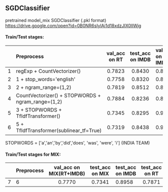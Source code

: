## SGDClassifier


pretrained model_mix SGDClassifier (.pkl format)
https://drive.google.com/open?id=0B0NR6sIylAi1d18xdzJIX0llWjg



#### Train/Test stages:

| | Preprocess | val_acc on RT | test_acc on IMDB | val_acc on IMDB | test_acc on RT 
| ------------- |:------------------ | :-----:|:--------:|:----|:--------:
| 1 | regExp + CountVectorizer() | 0.7823 | 0.8430 | 0.8371 | 0.6910 
| 2 | 1 + stop_words='english' | 0.7758 | 0.8320 | 0.8755 | 0.6979
| 3 | 2 + ngram_range=(1,2) | 0.7819 | 0.8512 | 0.8883 | 0.6848
| 4 | CountVectorizer() + STOPWORDS + ngram_range=(1,2) | 0.7884 | 0.8236 | 0.8948 | 0.6785
| 5 | 3 + STOPWORDS + TfIdfTransformer() | 0.7345 | 0.8295 | 0.9015 | 0.7524
| 6 | 5 + TfIdfTransformer(sublinear_tf=True) | 0.7319 | 0.8438 | 0.9059 | 0.7565

STOPWORDS = ['a','an','by','did','does', 'was', 'were', 'i'] (INDIA TEAM)


#### Train/Test stages for MIX:

| | Preprocess | val_acc on MIX(RT+IMDB) | test_acc on MIX | test_acc on IMDB | test_acc on RT
| ------------- |:------------------ | :-----:|:--------:|:----|:--------:
| 7 | 6 | 0.7770 | 0.7341 | 0.8958 | 0.7871
